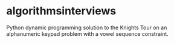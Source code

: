 # algorithmsinterviews
Python dynamic programming solution to the Knights Tour on an alphanumeric keypad problem with a vowel sequence constraint. 
